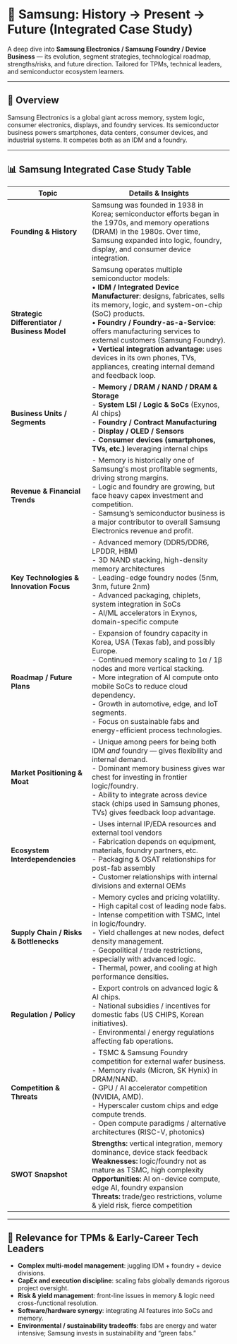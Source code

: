 # 🔷 Samsung: History → Present → Future (Integrated Case Study)

A deep dive into **Samsung Electronics / Samsung Foundry / Device Business** — its evolution, segment strategies, technological roadmap, strengths/risks, and future direction. Tailored for TPMs, technical leaders, and semiconductor ecosystem learners.

---

## 📖 Overview  
Samsung Electronics is a global giant across memory, system logic, consumer electronics, displays, and foundry services. Its semiconductor business powers smartphones, data centers, consumer devices, and industrial systems. It competes both as an IDM and a foundry.  

---

## 📊 Samsung Integrated Case Study Table

| **Topic** | **Details & Insights** |
|---|-------------------------|
| **Founding & History** | Samsung was founded in 1938 in Korea; semiconductor efforts began in the 1970s, and memory operations (DRAM) in the 1980s. Over time, Samsung expanded into logic, foundry, display, and consumer device integration. |
| **Strategic Differentiator / Business Model** | Samsung operates multiple semiconductor models:<br> • **IDM / Integrated Device Manufacturer**: designs, fabricates, sells its memory, logic, and system-on-chip (SoC) products.<br> • **Foundry / Foundry-as-a-Service**: offers manufacturing services to external customers (Samsung Foundry).<br> • **Vertical integration advantage**: uses devices in its own phones, TVs, appliances, creating internal demand and feedback loop. |
| **Business Units / Segments** | - **Memory / DRAM / NAND / DRAM & Storage**<br> - **System LSI / Logic & SoCs** (Exynos, AI chips)<br> - **Foundry / Contract Manufacturing**<br> - **Display / OLED / Sensors**<br> - **Consumer devices (smartphones, TVs, etc.)** leveraging internal chips |
| **Revenue & Financial Trends** | - Memory is historically one of Samsung's most profitable segments, driving strong margins.<br> - Logic and foundry are growing, but face heavy capex investment and competition.<br> - Samsung’s semiconductor business is a major contributor to overall Samsung Electronics revenue and profit. |
| **Key Technologies & Innovation Focus** | - Advanced memory (DDR5/DDR6, LPDDR, HBM)<br> - 3D NAND stacking, high-density memory architectures<br> - Leading-edge foundry nodes (5nm, 3nm, future 2nm)<br> - Advanced packaging, chiplets, system integration in SoCs<br> - AI/ML accelerators in Exynos, domain-specific compute |
| **Roadmap / Future Plans** | - Expansion of foundry capacity in Korea, USA (Texas fab), and possibly Europe.<br> - Continued memory scaling to 1α / 1β nodes and more vertical stacking.<br> - More integration of AI compute onto mobile SoCs to reduce cloud dependency.<br> - Growth in automotive, edge, and IoT segments.<br> - Focus on sustainable fabs and energy-efficient process technologies. |
| **Market Positioning & Moat** | - Unique among peers for being both IDM *and* foundry — gives flexibility and internal demand.<br> - Dominant memory business gives war chest for investing in frontier logic/foundry.<br> - Ability to integrate across device stack (chips used in Samsung phones, TVs) gives feedback loop advantage. |
| **Ecosystem Interdependencies** | - Uses internal IP/EDA resources and external tool vendors<br> - Fabrication depends on equipment, materials, foundry partners, etc.<br> - Packaging & OSAT relationships for post-fab assembly<br> - Customer relationships with internal divisions and external OEMs |
| **Supply Chain / Risks & Bottlenecks** | - Memory cycles and pricing volatility.<br> - High capital cost of leading node fabs.<br> - Intense competition with TSMC, Intel in logic/foundry.<br> - Yield challenges at new nodes, defect density management.<br> - Geopolitical / trade restrictions, especially with advanced logic.<br> - Thermal, power, and cooling at high performance densities. |
| **Regulation / Policy** | - Export controls on advanced logic & AI chips.<br> - National subsidies / incentives for domestic fabs (US CHIPS, Korean initiatives).<br> - Environmental / energy regulations affecting fab operations. |
| **Competition & Threats** | - TSMC & Samsung Foundry competition for external wafer business.<br> - Memory rivals (Micron, SK Hynix) in DRAM/NAND.<br> - GPU / AI accelerator competition (NVIDIA, AMD).<br> - Hyperscaler custom chips and edge compute trends.<br> - Open compute paradigms / alternative architectures (RISC-V, photonics) |
| **SWOT Snapshot** | **Strengths:** vertical integration, memory dominance, device stack feedback <br> **Weaknesses:** logic/foundry not as mature as TSMC, high complexity <br> **Opportunities:** AI on-device compute, edge AI, foundry expansion <br> **Threats:** trade/geo restrictions, volume & yield risk, fierce competition |

---

## 🎯 Relevance for TPMs & Early-Career Tech Leaders

- **Complex multi-model management**: juggling IDM + foundry + device divisions.  
- **CapEx and execution discipline**: scaling fabs globally demands rigorous project oversight.  
- **Risk & yield management**: front-line issues in memory & logic need cross-functional resolution.  
- **Software/hardware synergy**: integrating AI features into SoCs and memory.  
- **Environmental / sustainability tradeoffs**: fabs are energy and water intensive; Samsung invests in sustainability and “green fabs.”   
